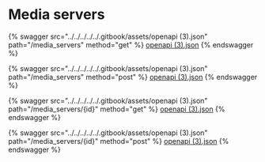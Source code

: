 # Media servers

{% swagger src="../../../../../.gitbook/assets/openapi (3).json" path="/media_servers" method="get" %}
[openapi (3).json](<../../../../../.gitbook/assets/openapi (3).json>)
{% endswagger %}

{% swagger src="../../../../../.gitbook/assets/openapi (3).json" path="/media_servers" method="post" %}
[openapi (3).json](<../../../../../.gitbook/assets/openapi (3).json>)
{% endswagger %}

{% swagger src="../../../../../.gitbook/assets/openapi (3).json" path="/media_servers/{id}" method="get" %}
[openapi (3).json](<../../../../../.gitbook/assets/openapi (3).json>)
{% endswagger %}

{% swagger src="../../../../../.gitbook/assets/openapi (3).json" path="/media_servers/{id}" method="post" %}
[openapi (3).json](<../../../../../.gitbook/assets/openapi (3).json>)
{% endswagger %}

